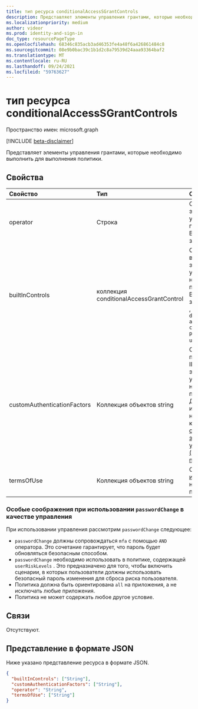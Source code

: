 ```yaml
---
title: тип ресурса conditionalAccessSGrantControls
description: Представляет элементы управления грантами, которые необходимо выполнить для выполнения политики.
ms.localizationpriority: medium
author: videor
ms.prod: identity-and-sign-in
doc_type: resourcePageType
ms.openlocfilehash: 68346c835acb3ad46353fe4a48f6a426861484c8
ms.sourcegitcommit: 08e9b0bac39c1b1d2c8a79539d24aaa93364baf2
ms.translationtype: MT
ms.contentlocale: ru-RU
ms.lasthandoff: 09/24/2021
ms.locfileid: "59763627"
---
```

# <a name="conditionalaccessgrantcontrols-resource-type"></a>тип ресурса conditionalAccessSGrantControls

Пространство имен: microsoft.graph

[!INCLUDE [beta-disclaimer](../../includes/beta-disclaimer.md)]

Представляет элементы управления грантами, которые необходимо выполнить для выполнения политики.

## <a name="properties"></a>Свойства

| Свойство | Тип | Описание |
|:-------- |:---- |:----------- |
| operator | Строка | Определяет связь элементов управления грантами. Возможные значения: `AND` , `OR` . |
| builtInControls | коллекция conditionalAccessGrantControl | Список значений встроенных элементов управления, необходимых политике. Возможные значения: `block` , , , , , `mfa` `compliantDevice` `domainJoinedDevice` `approvedApplication` `compliantApplication` `passwordChange` `unknownFutureValue` . |
| customAuthenticationFactors | Коллекция объектов string | Список пользовательских ID-элементов элементов управления, необходимых политике. Дополнительные информацию о настраиваемом контроле см. в [специальном элементе управления (предварительный просмотр).](/azure/active-directory/conditional-access/controls#custom-controls-preview) |
| termsOfUse | Коллекция объектов string | Список [условий использования](agreement.md) ID, необходимых политике. |

### <a name="special-considerations-when-using-passwordchange-as-a-control"></a>Особые соображения при использовании `passwordChange` в качестве управления

При использовании управления рассмотрим `passwordChange` следующее: 

- `passwordChange` должны сопровождаться `mfa` с помощью `AND` оператора. Это сочетание гарантирует, что пароль будет обновляться безопасным способом.
- `passwordChange` необходимо использовать в политике, содержащей `userRiskLevels` . Это предназначено для того, чтобы включить сценарии, в которых пользователи должны использовать безопасный пароль изменения для сброса риска пользователя.
- Политика должна быть ориентирована `all` на приложения, а не исключать любые приложения.
- Политика не может содержать любое другое условие.

## <a name="relationships"></a>Связи

Отсутствуют.

## <a name="json-representation"></a>Представление в формате JSON

Ниже указано представление ресурса в формате JSON.

<!-- {
  "blockType": "resource",
  "optionalProperties": [
    "operator",
    "builtInControls",
    "customAuthenticationFactors",
    "termsOfUse"
  ],
  "@odata.type": "microsoft.graph.conditionalAccessGrantControls",
  "baseType": null
}-->

```json
{
  "builtInControls": ["String"],
  "customAuthenticationFactors": ["String"],
  "operator": "String",
  "termsOfUse": ["String"]
}
```

<!-- uuid: 16cd6b66-4b1a-43a1-adaf-3a886856ed98
2019-02-04 14:57:30 UTC -->
<!-- {
  "type": "#page.annotation",
  "description": "conditionalAccessGrantControls resource",
  "keywords": "",
  "section": "documentation",
  "tocPath": ""
}-->


